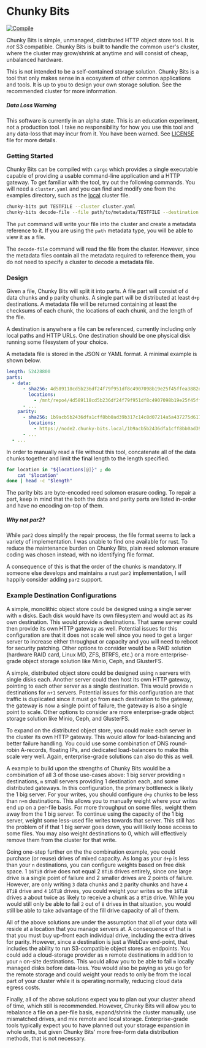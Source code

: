 # Chunky Bits
[![Compile](https://github.com/MilesBreslin/Chunky-Bits/actions/workflows/compile.yml/badge.svg)](https://github.com/MilesBreslin/Chunky-Bits/actions/workflows/compile.yml)

Chunky Bits is simple, unmanaged, distributed HTTP object store tool. It is _not_ S3 compatible. Chunky Bits is built to handle the common user's cluster, where the cluster may grow/shrink at anytime and will consist of cheap, unbalanced hardware.

This is not intended to be a self-contained storage solution. Chunky Bits is a tool that only makes sense in a ecosystem of other common applications and tools. It is up to you to design your own storage solution. See the recommended cluster for more information.

##### Data Loss Warning

This software is currently in an alpha state. This is an education experiment, not a production tool. I take no responsibility for how you use this tool and any data-loss that may incur from it. You have been warned. See [LICENSE](./LICENSE) file for more details.

### Getting Started

Chunky Bits can be compiled with `cargo` which provides a single executable capable of providing a usable command-line application and a HTTP gateway. To get familiar with the tool, try out the following commands. You will need a `cluster.yaml` and you can find and modify one from the examples directory, such as the [local](./example/local.yaml) cluster file.

```bash
chunky-bits put TESTFILE --cluster cluster.yaml
chunky-bits decode-file --file path/to/metadata/TESTFILE --destination TESTFILE.2
```

The `put` command will write your file into the cluster and create a metadata reference to it. If you are using the `path` metadata type, you will be able to view it as a file.

The `decode-file` command will read the file from the cluster. However, since the metadata files contain all the metadata required to reference them, you do not need to specify a cluster to decode a metadata file.

### Design

Given a file, Chunky Bits will split it into parts. A file part will consist of `d` data chunks and `p` parity chunks. A single part will be distributed at least `d+p` destinations. A metadata file will be returned containing at least the checksums of each chunk, the locations of each chunk, and the length of the file.

A destination is anywhere a file can be referenced, currently including only local paths and HTTP URLs. One destination should be one physical disk running some filesystem of your choice.

A metadata file is stored in the JSON or YAML format. A minimal example is shown below.

```yaml
length: 52428800
parts:
  - data:
      - sha256: 4d589118cd5b236df24f79f951df8c4907098b19e25f45ffea3882d6ddcc2f37
        locations:
          - /mnt/repo4/4d589118cd5b236df24f79f951df8c4907098b19e25f45ffea3882d6ddcc2f37
      - ...
    parity:
      - sha256: 1b9acb5b2436dfa1cff8bb0ad39b317c14c8d07214a5a437275d617352ded59b
        locations:
          - https://node2.chunky-bits.local/1b9acb5b2436dfa1cff8bb0ad39b317c14c8d07214a5a437275d617352ded59b
      - ...
  - ...
```

In order to manually read a file without this tool, concatenate all of the data chunks together and limit the final length to the length specified.

```bash
for location in "${locations[@]}" ; do
    cat "$location"
done | head -c "$length"
```

The parity bits are byte-encoded reed solomon erasure coding. To repair a part, keep in mind that the both the data and parity parts are listed in-order and have no encoding on-top of them.

##### Why not par2?

While `par2` does simplify the repair process, the file format seems to lack a variety of implementation. I was unable to find one available for rust. To reduce the maintenance burden on Chunky Bits, plain reed solomon erasure coding was chosen instead, with no identifying file format.

A consequence of this is that the order of the chunks is mandatory. If someone else develops and maintains a rust `par2` implementation, I will happily consider adding `par2` support.

### Example Destination Configurations

A simple, monolithic object store could be designed using a single server with `n` disks. Each disk would have its own filesystem and would act as its own destination. This would provide `n` destinations. That same server could then provide its own HTTP gateway as well. Potential issues for this configuration are that it does not scale well since you need to get a larger server to increase either throughput or capacity and you will need to reboot for security patching. Other options to consider would be a RAID solution (hardware RAID card, Linux MD, ZFS, BTRFS, etc.) or a more enterprise-grade object storage solution like Minio, Ceph, and GlusterFS.

A simple, distributed object store could be designed using `n` servers with single disks each. Another server could then host its own HTTP gateway, pointing to each other server as a single destination. This would provide `n` destinations for `n+1` servers. Potential issues for this configuration are that traffic is duplicated since it must go from each destination to the gateway, the gateway is now a single point of failure, the gateway is also a single point to scale. Other options to consider are more enterprise-grade object storage solution like Minio, Ceph, and GlusterFS.

To expand on the distributed object store, you could make each server in the cluster its own HTTP gateway. This would allow for load-balancing and better failure handling. You could use some combination of DNS round-robin A-records, floating IPs, and dedicated load-balancers to make this scale very well. Again, enterprise-grade solutions can also do this as well.

A example to build upon the strengths of Chunky Bits would be a combination of all 3 of those use-cases above: 1 big server providing `n` destinations, `m` small servers providing 1 destination each, and some distributed gateways. In this configuration, the primary bottleneck is likely the 1 big server. For your writes, you should configure `d+p` chunks to be less than `n+m` destinations. This allows you to manually weight where your writes end up on a per-file basis. For more throughput on some files, weight them away from the 1 big server. To continue using the capacity of the 1 big server, weight some less-used file writes towards that server. This still has the problem of if that 1 big server goes down, you will likely loose access to some files. You may also weight destinations to 0, which will effectively remove them from the cluster for that write.

Going one-step further on the the combination example, you could purchase (or reuse) drives of mixed capacity. As long as your `d+p` is less than your `n` destinations, you can configure weights based on free disk space. 1 `16TiB` drive does not equal 2 `8TiB` drives entirely, since one large drive is a single point of failure and 2 smaller drives are 2 points of failure. However, are only writing `3` data chunks and `2` parity chunks and have `4` `8TiB` drive and `4` `16TiB` drives, you could weight your writes so the `16TiB` drives a about twice as likely to receive a chunk as a `8TiB` drive. While you would still only be able to fail `2` out of `8` drives in that situation, you would still be able to take advantage of the fill drive capacity of all of them.

All of the above solutions are under the assumption that all of your data will reside at a location that you manage servers at. A consequence of that is that you must buy up-front each individual drive, including the extra drives for parity. However, since a destination is just a WebDav end-point, that includes the ability to run S3-compatible object stores as endpoints. You could add a cloud-storage provider as `m` remote destinations in addition to your `n` on-site destinations. This would allow you to be able to fail `m` locally managed disks before data-loss. You would also be paying as you go for the remote storage and could weight your reads to only be from the local part of your cluster while it is operating normally, reducing cloud data egress costs.

Finally, all of the above solutions expect you to plan out your cluster ahead of time, which still is recommended. However, Chunky Bits will allow you to rebalance a file on a per-file basis, expand/shrink the cluster manually, use mismatched drives, and mix remote and local storage. Enterprise-grade tools typically expect you to have planned out your storage expansion in whole units, but given Chunky Bits' more free-form data distribution methods, that is not necessary.
